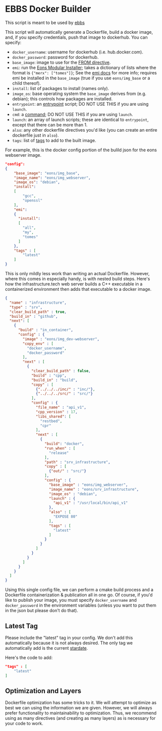 # EBBS Docker Builder

This script is meant to be used by [ebbs](https://github.com/eons-dev/bin_ebbs)

This script will automatically generate a Dockerfile, build a docker image, and, if you specify credentials, push that image to dockerhub.
You can specify:

* `docker_username`: username for dockerhub (i.e. hub.docker.com).
* `docker_password`: password for dockerhub.
* `base_image`: image to use for the [FROM directive](https://docs.docker.com/engine/reference/builder/#format).
* `emi`: run the [Eons Modular Installer](https://github.com/eons-dev/bin_emi); takes a dictionary of lists where the format is `{"merx": ["tomes"]}`; See the [emi docs](https://github.com/eons-dev/bin_emi) for more info; requires emi be installed in the `base_image` (true if you use `eons/img_base` or a child thereof).
* `install`: list of packages to install (names only).
* `image_os`: base operating system the `base_image` derives from (e.g. debian); this controls how packages are installed.
* `entrypoint`: an [entrypoint](https://docs.docker.com/engine/reference/builder/#entrypoint) script; DO NOT USE THIS if you are using `launch`.
* `cmd`: a [command](https://docs.docker.com/engine/reference/builder/#cmd); DO NOT USE THIS if you are using `launch`.
* `launch`: an array of launch scripts; these are identical to `entrypoint`, except that there can be more than 1.
* `also`: any other dockerfile directives you'd like (you can create an entire dockerfile just in `also`).
* `tags`: list of [tags](https://docs.docker.com/engine/reference/commandline/tag/) to add to the built image.


For example, this is the docker config portion of the bulild json for the eons webserver image.
```json
"config":
{
    "base_image": "eons/img_base",
    "image_name": "eons/img_webserver",
    "image_os": "debian",
    "install":
    [
        "gcc",
        "openssl"
    ],
    "emi":
    {
      "install":
      [
        "all",
        "my",
        "tomes"
      ]
    },
    "tags" : [
        "latest"
    ]
}
```

This is only mildly less work than writing an actual Dockerfile. However, where this comes in especially handy, is with nested build steps.
Here's how the infrastructure.tech web server builds a C++ executable in a containerized environment then adds that executable to a docker image.

```json
{
  "name" : "infrastructure",
  "type" : "srv",
  "clear_build_path" : true,
  "build_in" : "github",
  "next": [
    {
      "build" : "in_container",
      "config" : {
        "image" : "eons/img_dev-webserver",
        "copy_env" : [
          "docker_username",
          "docker_password"
        ],
        "next" : [
          {
            "clear_build_path" : false,
            "build" : "cpp",
            "build_in" : "build",
            "copy" : [
              {"../../../inc/" : "inc/"},
              {"../../../src/" : "src/"}
            ],
            "config" : {
              "file_name" : "api_v1",
              "cpp_version" : 17,
              "libs_shared": [
                "restbed",
                "cpr"
              ],
              "next" : [
                {
                  "build": "docker",
                  "run_when" : [
                    "release"
                  ],
                  "path" : "srv_infrastructure",
                  "copy" : [
                    {"out/" : "src/"}
                  ],
                  "config" : {
                    "base_image" : "eons/img_webserver",
                    "image_name" : "eons/srv_infrastructure",
                    "image_os" : "debian",
                    "launch" : {
                      "api_v1" : "/usr/local/bin/api_v1"
                    },
                    "also" : [
                      "EXPOSE 80"
                    ],
                    "tags" : [
                      "latest"
                    ]
                  }
                }
              ]
            }
          }
        ]
      }
    }
  ]
}
```
Using this single config file, we can perform a cmake build process and a Dockerfile containerization & publication all in one go.
Of course, if you'd like to publish your image, you must specify `docker_username` and `docker_password` in the environment variables (unless you want to put them in the json but please don't do that).

## Latest Tag

Please include the "latest" tag in your config. We don't add this automatically because it is not always desired. The only tag we automatically add is the current [stardate](https://github.com/eons-dev/bin_eot).

Here's the code to add:
```json
"tags" : [
    "latest"
]
```

## Optimization and Layers

Dockerfile optimization has some tricks to it. We will attempt to optimize as best we can using the information we are given. However, we will always prefer functionality to maintainability to optimization. Thus, we recommend using as many directives (and creating as many layers) as is necessary for your code to work.